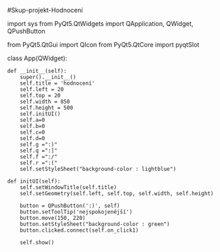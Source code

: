 #Skup-projekt-Hodnocení

import sys
from PyQt5.QtWidgets import QApplication, QWidget, QPushButton


from PyQt5.QtGui import QIcon
from PyQt5.QtCore import pyqtSlot


class App(QWidget):

    def __init__(self):
        super().__init__()
        self.title = 'hodnocení'
        self.left = 20
        self.top = 20
        self.width = 850
        self.height = 500
        self.initUI()
        self.a=0
        self.b=0
        self.c=0
        self.d=0
        self.g =":)"
        self.q =":]"
        self.f =":/"
        self.r =":("
        self.setStyleSheet("background-color : lightblue")
        
    def initUI(self):
        self.setWindowTitle(self.title)
        self.setGeometry(self.left, self.top, self.width, self.height)
        
        button = QPushButton(':)', self)
        button.setToolTip('nejspokojenější')
        button.move(150, 220)
        button.setStyleSheet("background-color : green")
        button.clicked.connect(self.on_click1)

        self.show()
